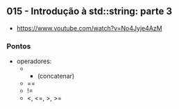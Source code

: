 ## 015 - Introdução à std::string: parte 3

- https://www.youtube.com/watch?v=No4Jyje4AzM

### Pontos

- operadores:
  - + (concatenar)
  - ==
  - !=
  - <, <=, >, >=
